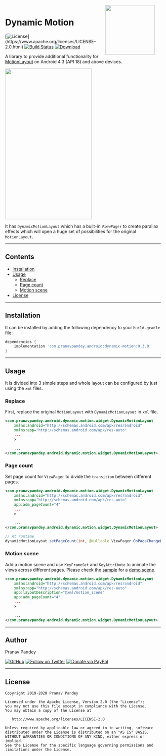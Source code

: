 <img src="https://raw.githubusercontent.com/pranavpandey/dynamic-motion/master/graphics/dynamic-motion.png" width="160" height="160" align="right" hspace="20">

# Dynamic Motion

[![License](https://img.shields.io/badge/license-Apache%202-4EB1BA.svg?)](https://www.apache.org/licenses/LICENSE-2.0.html)
[![Build Status](https://travis-ci.org/pranavpandey/dynamic-motion.svg?branch=master)](https://travis-ci.org/pranavpandey/dynamic-motion)
[![Download](https://api.bintray.com/packages/pranavpandey/android/dynamic-motion/images/download.svg)](https://bintray.com/pranavpandey/android/dynamic-motion/_latestVersion)

A library to provide additional functionality for [MotionLayout](https://developer.android.com/reference/android/support/constraint/motion/MotionLayout) 
on Android 4.3 (API 18) and above devices.

<img src="https://raw.githubusercontent.com/pranavpandey/dynamic-motion/master/graphics/dynamic-motion.gif" width="280" height="486">

It has `DynamicMotionLayout` which has a built-in `ViewPager` to create parallax effects which will
open a huge set of possibilities for the original `MotionLayout`.

---

## Contents

- [Installation](https://github.com/pranavpandey/dynamic-motion#installation)
- [Usage](https://github.com/pranavpandey/dynamic-motion#usage)
    - [Replace](https://github.com/pranavpandey/dynamic-motion#replace)
    - [Page count](https://github.com/pranavpandey/dynamic-motion#page-count)
    - [Motion scene](https://github.com/pranavpandey/dynamic-motion#motion-scene)
- [License](https://github.com/pranavpandey/dynamic-motion#license)

---

## Installation

It can be installed by adding the following dependency to your `build.gradle` file:

```groovy
dependencies {
    implementation 'com.pranavpandey.android:dynamic-motion:0.3.0'
}
```

---

## Usage

It is divided into 3 simple steps and whole layout can be configured by just using the `xml` files.

### Replace

First, replace the original `MotionLayout` with `DynamicMotionLayout` in `xml` file.

```xml
<com.pranavpandey.android.dynamic.motion.widget.DynamicMotionLayout
    xmlns:android="http://schemas.android.com/apk/res/android"
    xmlns:app="http://schemas.android.com/apk/res-auto"
    ...
    >

    ...
</com.pranavpandey.android.dynamic.motion.widget.DynamicMotionLayout>
```

### Page count

Set page count for `ViewPager` to divide the `transition` between different pages.

```xml
<com.pranavpandey.android.dynamic.motion.widget.DynamicMotionLayout
    xmlns:android="http://schemas.android.com/apk/res/android"
    xmlns:app="http://schemas.android.com/apk/res-auto"
    app:adm_pageCount="4"
    ...
    >

    ...
</com.pranavpandey.android.dynamic.motion.widget.DynamicMotionLayout>
```

```java
// At runtime
dynamicMotionLayout.setPageCount(int, @Nullable ViewPager.OnPageChangeListener);
```

### Motion scene

Add a motion scene and use `KeyFrameSet` and `KeyAttribute` to animate the views across different
pages. Please check the [sample](https://github.com/pranavpandey/dynamic-motion/tree/master/sample)
for a [demo scene](https://github.com/pranavpandey/dynamic-motion/blob/master/sample/src/main/res/xml/motion_scene.xml).

```xml
<com.pranavpandey.android.dynamic.motion.widget.DynamicMotionLayout
    xmlns:android="http://schemas.android.com/apk/res/android"
    xmlns:app="http://schemas.android.com/apk/res-auto"
    app:layoutDescription="@xml/motion_scene"
    app:adm_pageCount="4"
    ...
    >

    ...
</com.pranavpandey.android.dynamic.motion.widget.DynamicMotionLayout>
```

---

## Author

Pranav Pandey

[![GitHub](https://img.shields.io/github/followers/pranavpandey?label=GitHub&style=social)](https://github.com/pranavpandey)
[![Follow on Twitter](https://img.shields.io/twitter/follow/pranavpandeydev?label=Follow&style=social)](https://twitter.com/intent/follow?screen_name=pranavpandeydev)
[![Donate via PayPal](https://img.shields.io/static/v1?label=Donate&message=PayPal&color=blue)](https://paypal.me/pranavpandeydev)

---

## License

    Copyright 2019-2020 Pranav Pandey

    Licensed under the Apache License, Version 2.0 (the "License");
    you may not use this file except in compliance with the License.
    You may obtain a copy of the License at

       http://www.apache.org/licenses/LICENSE-2.0

    Unless required by applicable law or agreed to in writing, software
    distributed under the License is distributed on an "AS IS" BASIS,
    WITHOUT WARRANTIES OR CONDITIONS OF ANY KIND, either express or implied.
    See the License for the specific language governing permissions and
    limitations under the License.
